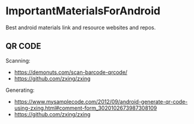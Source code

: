 ImportantMaterialsForAndroid
=======
Best android materials link and resource websites and repos.

## QR CODE
Scanning:
  * https://demonuts.com/scan-barcode-qrcode/
  * https://github.com/zxing/zxing
  
Generating:
  * https://www.mysamplecode.com/2012/09/android-generate-qr-code-using-zxing.html#comment-form_3020102673987308109
  * https://github.com/zxing/zxing
